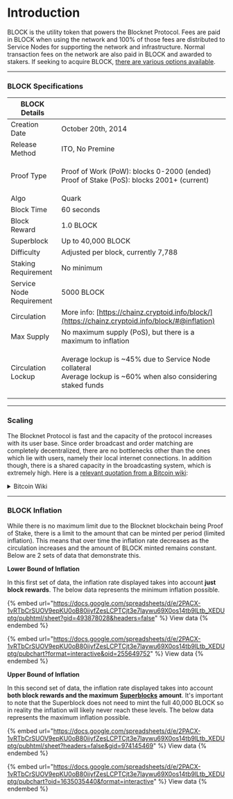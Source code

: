 # Introduction

BLOCK is the utility token that powers the Blocknet Protocol. Fees are paid in BLOCK when using the network and 100% of those fees are distributed to Service Nodes for supporting the network and infrastructure. Normal transaction fees on the network are also paid in BLOCK and awarded to stakers. If seeking to acquire BLOCK, [there are various options available](https://docs.blocknet.co/project/exchanges).

***

### BLOCK Specifications <a href="#block-specifications" id="block-specifications"></a>

| BLOCK Details            |                                                                                                                            |
| ------------------------ | -------------------------------------------------------------------------------------------------------------------------- |
| Creation Date            | October 20th, 2014                                                                                                         |
| Release Method           | ITO, No Premine                                                                                                            |
| Proof Type               | <p>Proof of Work (PoW): blocks 0-2000 (ended) <br>Proof of Stake (PoS): blocks 2001+ (current)</p>                         |
| Algo                     | Quark                                                                                                                      |
| Block Time               | 60 seconds                                                                                                                 |
| Block Reward             | 1.0 BLOCK                                                                                                                  |
| Superblock               | Up to 40,000 BLOCK                                                                                                         |
| Difficulty               | Adjusted per block, currently 7,788                                                                                        |
| Staking Requirement      | No minimum                                                                                                                 |
| Service Node Requirement | 5000 BLOCK                                                                                                                 |
| Circulation              | More info: [https://chainz.cryptoid.info/block/](https://chainz.cryptoid.info/block/#@inflation)                           |
| Max Supply               | No maximum supply (PoS), but there is a maximum to inflation                                                               |
| Circulation Lockup       | <p>Average lockup is ~45% due to Service Node collateral <br>Average lockup is ~60% when also considering staked funds</p> |

***

### Scaling <a href="#scaling" id="scaling"></a>

The Blocknet Protocol is fast and the capacity of the protocol increases with its user base. Since order broadcast and order matching are completely decentralized, there are no bottlenecks other than the ones which lie with users, namely their local internet connections. In addition though, there is a shared capacity in the broadcasting system, which is extremely high. Here is a [relevant quotation from a Bitcoin wiki](https://en.bitcoin.it/wiki/Scalability#Scalability\_targets):&#x20;

<details>

<summary>Bitcoin Wiki</summary>

Let's assume an average rate of 2000tps, so just VISA. Transactions vary in size from about 0.2 kilobytes to over 1 kilobyte, but it's averaging half a kilobyte today.&#x20;

That means that you need to keep up with around 8 megabits/second of transaction data (2000tps \* 512 bytes) / 1024 bytes in a kilobyte / 1024 kilobytes in a megabyte = 0.97 megabytes per second \* 8 = 7.8 megabits/second.&#x20;

This sort of bandwidth is already common for even residential connections today, and is certainly at the low end of what colocation providers would expect to provide you with.

When blocks are solved, the current protocol will send the transactions again, even if a peer has already seen it at broadcast time. Fixing this to make blocks just list of hashes would resolve the issue and make the bandwidth needed for block broadcast negligible. So whilst this optimization isn't fully implemented today, we do not consider block transmission bandwidth here.&#x20;

</details>

***

### BLOCK Inflation <a href="#block-inflation" id="block-inflation"></a>

While there is no maximum limit due to the Blocknet blockchain being Proof of Stake, there is a limit to the amount that can be minted per period (limited inflation). This means that over time the inflation rate decreases as the circulation increases and the amount of BLOCK minted remains constant. Below are 2 sets of data that demonstrate this.

**Lower Bound of Inflation**

In this first set of data, the inflation rate displayed takes into account **just block rewards**. The below data represents the minimum inflation possible.

{% embed url="https://docs.google.com/spreadsheets/d/e/2PACX-1vRTbCrSUOV9epKU0oB80iiyfZesLCPTCjt3e7laywu69X0os14tb9lLtb_XEDUptg/pubhtml/sheet?gid=493878028&headers=false" %}
View data
{% endembed %}

{% embed url="https://docs.google.com/spreadsheets/d/e/2PACX-1vRTbCrSUOV9epKU0oB80iiyfZesLCPTCjt3e7laywu69X0os14tb9lLtb_XEDUptg/pubchart?format=interactive&oid=255649752" %}
View data
{% endembed %}

**Upper Bound of Inflation**

In this second set of data, the inflation rate displayed takes into account **both block rewards and the maximum** [**Superblocks**](https://docs.blocknet.co/governance/introduction#superblock) **amount**. It's important to note that the Superblock does not need to mint the full 40,000 BLOCK so in reality the inflation will likely never reach these levels. The below data represents the maximum inflation possible.

{% embed url="https://docs.google.com/spreadsheets/d/e/2PACX-1vRTbCrSUOV9epKU0oB80iiyfZesLCPTCjt3e7laywu69X0os14tb9lLtb_XEDUptg/pubhtml/sheet?headers=false&gid=974145469" %}
View data
{% endembed %}

{% embed url="https://docs.google.com/spreadsheets/d/e/2PACX-1vRTbCrSUOV9epKU0oB80iiyfZesLCPTCjt3e7laywu69X0os14tb9lLtb_XEDUptg/pubchart?oid=1635035440&format=interactive" %}
View data
{% endembed %}
